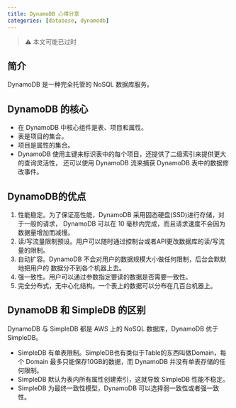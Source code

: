 ```yaml
---
title: DynamoDB 心得分享
categories: [database, dynamodb]
---
```


> :warning: 本文可能已过时

## 简介

DynamoDB 是一种完全托管的 NoSQL 数据库服务。

## DynamoDB 的核心

- 在 DynamoDB 中核心组件是表、项目和属性。
- 表是项目的集合。
- 项目是属性的集合。
- DynamoDB 使用主键来标识表中的每个项目，还提供了二级索引来提供更大的查询灵活性，
  还可以使用 DynamoDB 流来捕获 DynamoDB 表中的数据修改事件。

## DynamoDB的优点

1. 性能稳定。为了保证高性能，DynamoDB 采用固态硬盘(SSD)进行存储，对于一般的请求，
   DynamoDB 可以在 10 毫秒内完成，而且请求速度不会因为数据量增加而减慢。
2. 读/写流量限制预设。用户可以随时通过控制台或者API更改数据库的读/写流量的限制。
3. 自动扩容。DynamoDB 不会对用户的数据规模大小做任何限制，后台会默默地把用户的
   数据分不到各个机器上去。
4. 强一致性。用户可以通过参数指定要读的数据是否需要一致性。
5. 完全分布式，无中心化结构。一个表上的数据可以分布在几百台机器上。

## DynamoDB 和 SimpleDB 的区别

DynamoDB 与 SimpleDB 都是 AWS 上的 NoSQL 数据库，DynamoDB 优于 SimpleDB。

- SimpleDB 有单表限制。SimpleDB也有类似于Table的东西叫做Domain，每个 Domain
  最多只能保存10GB的数据，而 DynamoDB 并没有单表存储的任何限制。
- SimpleDB 默认为表内所有属性创建索引，这就导致 SimpleDB 性能不稳定。
- SimpleDB 为最终一致性模型，DynamoDB 可以选择弱一致性或者强一致性。

